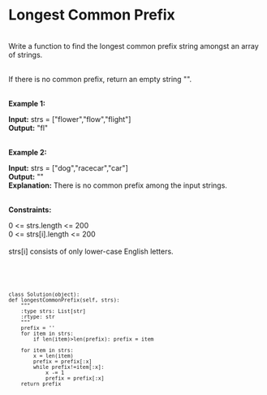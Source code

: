 <h1>Longest Common Prefix</h1><br/>
Write a function to find the longest common prefix string amongst an array of strings.<br/><br/>

If there is no common prefix, return an empty string "".<br/><br/>

<b>Example 1:</b><br/>

<b>Input:</b> strs = ["flower","flow","flight"]<br/>
<b>Output:</b> "fl"<br/><br/>

<b>Example 2:</b><br/>

<b>Input:</b> strs = ["dog","racecar","car"]<br/>
<b>Output:</b> ""<br/>
<b>Explanation:</b> There is no common prefix among the input strings.<br/><br/>
 

<b>Constraints:</b><br/>

0 <= strs.length <= 200<br/>
0 <= strs[i].length <= 200<br/><br/>
strs[i] consists of only lower-case English letters.<br/><br/>

<code>

	class Solution(object):
    def longestCommonPrefix(self, strs):
        """
        :type strs: List[str]
        :rtype: str
        """
        prefix = ''
        for item in strs:
            if len(item)>len(prefix): prefix = item

        for item in strs:
            x = len(item)
            prefix = prefix[:x]
            while prefix!=item[:x]:
                x -= 1
                prefix = prefix[:x]
        return prefix

</code>